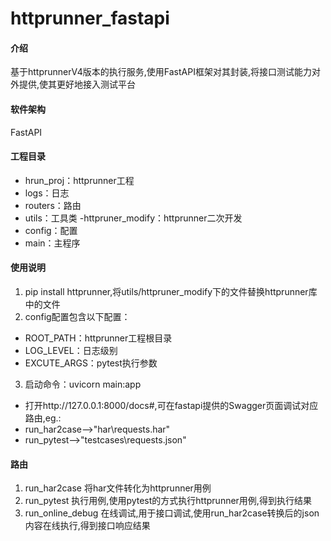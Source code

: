 # httprunner_fastapi

#### 介绍
基于httprunnerV4版本的执行服务,使用FastAPI框架对其封装,将接口测试能力对外提供,使其更好地接入测试平台

#### 软件架构
FastAPI

#### 工程目录

- hrun_proj：httprunner工程
- logs：日志
- routers：路由
- utils：工具类
  -httpruner_modify：httprunner二次开发
- config：配置
- main：主程序

#### 使用说明
1. pip install httprunner,将utils/httpruner_modify下的文件替换httprunner库中的文件
2. config配置包含以下配置：
- ROOT_PATH：httprunner工程根目录
- LOG_LEVEL：日志级别    
- EXCUTE_ARGS：pytest执行参数

3. 启动命令：uvicorn main:app
- 打开http://127.0.0.1:8000/docs#,可在fastapi提供的Swagger页面调试对应路由,eg.:
- run_har2case——>"har\\requests.har"
- run_pytest——>"testcases\\requests.json"

#### 路由
1. run_har2case
    将har文件转化为httprunner用例
2. run_pytest
    执行用例,使用pytest的方式执行httprunner用例,得到执行结果
3. run_online_debug
    在线调试,用于接口调试,使用run_har2case转换后的json内容在线执行,得到接口响应结果
